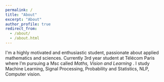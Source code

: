 ```yaml
---
permalink: /
title: "About"
excerpt: "About"
author_profile: true
redirect_from: 
  - /about/
  - /about.html
---
```


I'm a highly motivated and enthusiastic student, passionate about applied mathematics and sciences. Currently 3rd year student at Télécom Paris where I’m pursuing a Msc called <i> Maths, Vision and Learning </i>. I study Machine Learning, Signal Processing, Probability and Statistics, NLP, Computer vision. 





